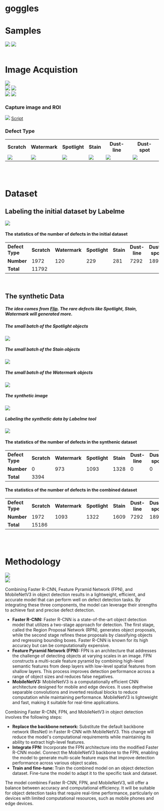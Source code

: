 # goggles

<h1>Samples</h1>
<img src="https://github.com/ddthuan/goggles/blob/master/show_img/img_select/01.jpg?raw=true" />
<img src="https://github.com/ddthuan/goggles/blob/master/show_img/img_select/02.jpg?raw=true" />
<br><br>
<h1>Image Acquistion</h1>
<img src="https://github.com/ddthuan/goggles/blob/master/show_img/img_select/08.jpg?raw=true" />
<br>
<img src="https://github.com/ddthuan/goggles/blob/master/show_img/img_select/09.jpg?raw=true" />
<img src="https://github.com/ddthuan/goggles/blob/master/show_img/img_select/system4.png?raw=true" />
<br>
<img src="https://github.com/ddthuan/goggles/blob/master/show_img/img_select/07.jpg?raw=true" />

<img src="https://github.com/ddthuan/goggles/blob/master/show_img/img_select/light.jpg?raw=true" />


<h3>Capture image and ROI</h3>
<img src="https://github.com/ddthuan/goggles/blob/master/show_img/img_select/11.jpg?raw=true" />
<a href="https://github.com/ddthuan/goggles/blob/master/Capture_Image/get_image_roi.py">Script</a>

<h3>Defect Type</h3>
<table>
  <tr>
    <th>Scratch</th>
    <th>Watermark</th>
    <th>Spotlight</th>
    <th>Stain</th>
    <th>Dust-line</th>
    <th>Dust-spot</th>

  </tr>
  <tr>    
    <td><img src="https://github.com/ddthuan/goggles/blob/master/show_img/defect_type/scratch.png?raw=true" /></td>
    <td><img src="https://github.com/ddthuan/goggles/blob/master/show_img/defect_type/watermark.png?raw=true" /></td>
    <td><img src="https://github.com/ddthuan/goggles/blob/master/show_img/defect_type/spotlight.png?raw=true" /></td>
    <td><img src="https://github.com/ddthuan/goggles/blob/master/show_img/defect_type/stain.png?raw=true" /></td>
    <td><img src="https://github.com/ddthuan/goggles/blob/master/show_img/defect_type/dust_line.png?raw=true" /></td>
    <td><img src="https://github.com/ddthuan/goggles/blob/master/show_img/defect_type/dust_spot.png?raw=true" /></td>
  </tr>
</table>

<br>
<br>

<h1>Dataset</h1>
<h2>Labeling the initial dataset by Labelme </h2>
<img src="https://github.com/ddthuan/goggles/blob/master/show_img/img_select/13.jpg?raw=true" />
<h4>The statistics of the number of defects in the initial dataset</h4>
<table>
  <tr>
    <td><b>Defect Type</b></td>
    <th>Scratch</th>
    <th>Watermark</th>
    <th>Spotlight</th>
    <th>Stain</th>
    <th>Dust-line</th>
    <th>Dust-spot</th>

  </tr>
  
  <tr>
    <td><b>Number</b></td>
    <td>1972</td>
    <td>120</td>
    <td>229</td>
    <td>281</td>
    <td>7292</td>
    <td>1898</td>    
  </tr>
  </tr>
    <td><b>Total</b></td>
    <td colspan="6">11792</td>
  </tr>
</table>
<br>

<h2> The synthetic Data</h2>
<h5>The idea comes from <a href="https://github.com/LinkedAi/flip">Flip</a>. The rare defects like Spotlight, Stain, Watermark will generated more. </h5>
<h5>The small batch of the <b>Spotlight</b> objects</h5>
<img src="https://github.com/ddthuan/goggles/blob/master/show_img/spotlight.png?raw=true" />
<h5>The small batch of the <b>Stain</b> objects</h5>
<img src="https://github.com/ddthuan/goggles/blob/master/show_img/stain_1.png?raw=true" />
<h5>The small batch of the Watermark objects</h5>
<img src="https://github.com/ddthuan/goggles/blob/master/show_img/watermark.png?raw=true" />
<br>
<h5>The synthetic image</h5>
<img src="https://github.com/ddthuan/goggles/blob/master/show_img/axonv2_108.jpeg?raw=true" />
<h5>Labeling the synthetic data by Labelme tool</h5>
<img src="https://github.com/ddthuan/goggles/blob/master/show_img/1_label.png?raw=true" />

<h4>The statistics of the number of defects in the <b>synthenic</b> dataset</h4>
<table>
  <tr>
    <td><b>Defect Type</b></td>
    <th>Scratch</th>
    <th>Watermark</th>
    <th>Spotlight</th>
    <th>Stain</th>
    <th>Dust-line</th>
    <th>Dust-spot</th>

  </tr>
  
  <tr>
    <td><b>Number</b></td>
    <td>0</td>
    <td>973</td>
    <td>1093</td>
    <td>1328</td>
    <td>0</td>
    <td>0</td>    
  </tr>
  </tr>
    <td><b>Total</b></td>
    <td colspan="6">3394</td>
  </tr>
</table>

<h4>The statistics of the number of defects in the combined dataset</h4>
<table>
  <tr>
    <td><b>Defect Type</b></td>
    <th>Scratch</th>
    <th>Watermark</th>
    <th>Spotlight</th>
    <th>Stain</th>
    <th>Dust-line</th>
    <th>Dust-spot</th>

  </tr>
  
  <tr>
    <td><b>Number</b></td>
    <td>1972</td>
    <td>1093</td>
    <td>1322</td>
    <td>1609</td>
    <td>7292</td>
    <td>1898</td>    
  </tr>
  </tr>
    <td><b>Total</b></td>
    <td colspan="6">15186</td>
  </tr>
</table>
<br>
<br>
<h1>Methodology</h1>
<img src="https://github.com/ddthuan/goggles/blob/master/show_img/img_select/05.jpg?raw=true" />
<br>
<img src="https://github.com/ddthuan/goggles/blob/master/show_img/img_select/15.jpg?raw=true" />

<p>
Combining Faster R-CNN, Feature Pyramid Network (FPN), and MobileNetV3 in object detection results in a lightweight, efficient, and accurate model that can perform well on defect detection tasks. By integrating these three components, the model can leverage their strengths to achieve fast and precise defect detection.
</p?
<p>
<ul>
  <li><strong>Faster R-CNN:</strong> Faster R-CNN is a state-of-the-art object detection model that utilizes a two-stage approach for detection. The first stage, called the Region Proposal Network (RPN), generates object proposals, while the second stage refines these proposals by classifying objects and regressing bounding boxes. Faster R-CNN is known for its high accuracy but can be computationally expensive.</li>
  <li><strong>Feature Pyramid Network (FPN):</strong> FPN is an architecture that addresses the challenge of detecting objects at varying scales in an image. FPN constructs a multi-scale feature pyramid by combining high-level semantic features from deep layers with low-level spatial features from shallow layers. This process improves detection performance across a range of object sizes and reduces false negatives.</li>
  <li><strong>MobileNetV3:</strong> MobileNetV3 is a computationally efficient CNN architecture designed for mobile and edge devices. It uses depthwise separable convolutions and inverted residual blocks to reduce computation while maintaining performance. MobileNetV3 is lightweight and fast, making it suitable for real-time applications.</li>
</ul>
</p>

<p>
Combining Faster R-CNN, FPN, and MobileNetV3 in object detection involves the following steps:
</p>
<p>
<ul>
  <li><strong>Replace the backbone network: </strong>Substitute the default backbone network (ResNet) in Faster R-CNN with MobileNetV3. This change will reduce the model's computational requirements while maintaining its ability to extract high-level features.</li>
  <li><strong>Integrate FPN:</strong> Incorporate the FPN architecture into the modified Faster R-CNN model. Connect the MobileNetV3 backbone to the FPN, enabling the model to generate multi-scale feature maps that improve detection performance across various object scales.</li>
  <li><strong>Train and fine-tune: </strong>Train the combined model on an object detection dataset. Fine-tune the model to adapt it to the specific task and dataset.</li>
</ul>
</p>
<p>
The model combines Faster R-CNN, FPN, and MobileNetV3, will offer a balance between accuracy and computational efficiency. It will be suitable for object detection tasks that require real-time performance, particularly on devices with limited computational resources, such as mobile phones and edge devices.
</p>
